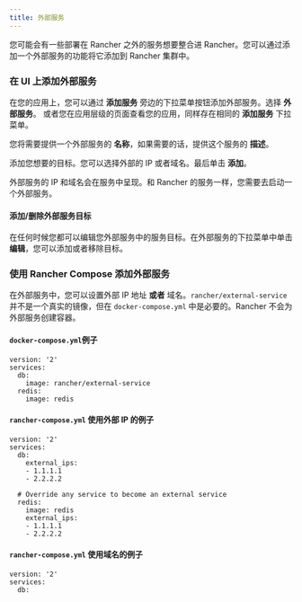 ```yaml
---
title: 外部服务
---
```


您可能会有一些部署在 Rancher 之外的服务想要整合进 Rancher。您可以通过添加一个外部服务的功能将它添加到 Rancher 集群中。

### 在 UI 上添加外部服务

在您的应用上，您可以通过 **添加服务** 旁边的下拉菜单按钮添加外部服务。选择 **外部服务**。 或者您在应用层级的页面查看您的应用，同样存在相同的 **添加服务** 下拉菜单。

您将需要提供一个外部服务的 **名称**，如果需要的话，提供这个服务的 **描述**。

添加您想要的目标。您可以选择外部的 IP 或者域名。最后单击 **添加**。

外部服务的 IP 和域名会在服务中呈现。和 Rancher 的服务一样，您需要去启动一个外部服务。

#### 添加/删除外部服务目标

在任何时候您都可以编辑您外部服务中的服务目标。在外部服务的下拉菜单中单击 **编辑**，您可以添加或者移除目标。

### 使用 Rancher Compose 添加外部服务

在外部服务中，您可以设置外部 IP 地址 **或者** 域名。`rancher/external-service` 并不是一个真实的镜像，但在 `docker-compose.yml` 中是必要的。Rancher 不会为外部服务创建容器。

#### `docker-compose.yml`例子

```
version: '2'
services:
  db:
    image: rancher/external-service
  redis:
    image: redis
```

#### `rancher-compose.yml` 使用外部 IP 的例子

```
version: '2'
services:
  db:
    external_ips:
    - 1.1.1.1
    - 2.2.2.2

  # Override any service to become an external service
  redis:
    image: redis
    external_ips:
    - 1.1.1.1
    - 2.2.2.2
```

#### `rancher-compose.yml` 使用域名的例子

```
version: '2'
services:
  db:
```
